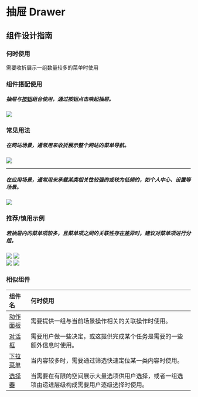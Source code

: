 # 抽屉 Drawer

## 组件设计指南

### 何时使用

需要收折展示一组数量较多的菜单时使用

### 组件搭配使用

##### 抽屉与[按钮](./button)组合使用，通过按钮点击唤起抽屉。

 <div class="item">
   <img src="https://tdesign.gtimg.com/site/design/mobile-guide/drawer/drawer-1.png" />
 </div>

### 常见用法

##### 在网站场景，通常用来收折展示整个网站的菜单导航。

 <div class="item">
    <img src="https://tdesign.gtimg.com/site/design/mobile-guide/drawer/drawer-2.png" />
 </div>

<hr />

##### 在应用场景，通常用来承载某类相关性较强的或较为低频的，如个人中心、设置等场景。

 <div class="item">
    <img src="https://tdesign.gtimg.com/site/design/mobile-guide/drawer/drawer-3.png" />
 </div>


### 推荐/慎用示例

##### 若抽屉内的菜单项较多，且菜单项之间的关联性存在差异时，建议对菜单项进行分组。

<div class="legend">
  <div class="item">
    <img src="https://tdesign.gtimg.com/site/design/mobile-guide/drawer/drawer-4.png" />
    <img class="tag" src="https://tdesign.gtimg.com/site/doc/good.png" />
  </div>

  <div class="item">
    <img src="https://tdesign.gtimg.com/site/design/mobile-guide/drawer/drawer-5.png" />
    <img class="tag" src="https://tdesign.gtimg.com/site/doc/bad.png" />
  </div>
</div>

### 相似组件

| 组件名                      | 何时使用                                                                                     |
| :-------------------------- | :------------------------------------------------------------------------------------------- |
| [动作面板](./action-sheet)  | 需要提供一组与当前场景操作相关的关联操作时使用。                                             |
| [对话框](./dialog)          | 需要用户做一些决定，或这提供完成某个任务是需要的一些额外信息时使用。                         |
| [下拉菜单](./dropdown-menu) | 当内容较多时，需要通过筛选快速定位某一类内容时使用。                                         |
| [选择器](./dropdown-menu)   | 当需要在有限的空间展示大量选项供用户选择，或者一组选项由递进层级构成需要用户逐级选择时使用。 |
